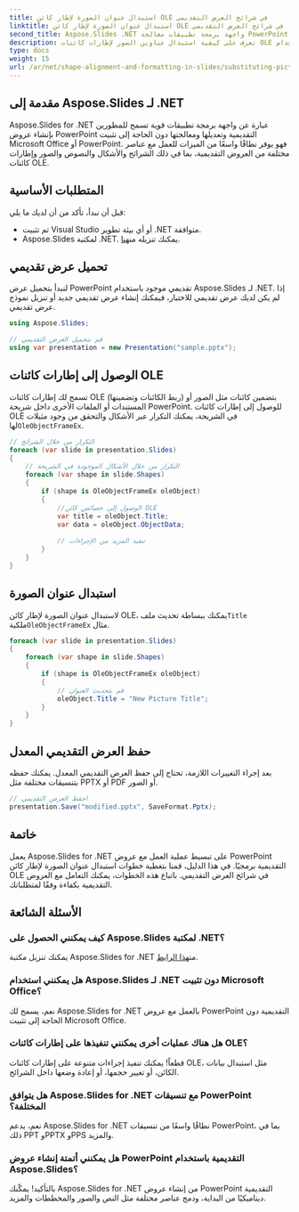 ```yaml
---
title: استبدال عنوان الصورة لإطار كائن OLE في شرائح العرض التقديمي
linktitle: استبدال عنوان الصورة لإطار كائن OLE في شرائح العرض التقديمي
second_title: Aspose.Slides .NET واجهة برمجة تطبيقات معالجة PowerPoint
description: تعرف على كيفية استبدال عناوين الصور لإطارات كائنات OLE في شرائح العرض التقديمي باستخدام Aspose.Slides لـ .NET. دليل خطوة بخطوة مع كود المصدر الكامل.
type: docs
weight: 15
url: /ar/net/shape-alignment-and-formatting-in-slides/substituting-picture-title-ole-object-frame/
---
```


## مقدمة إلى Aspose.Slides لـ .NET

Aspose.Slides for .NET عبارة عن واجهة برمجة تطبيقات قوية تسمح للمطورين بإنشاء عروض PowerPoint التقديمية وتعديلها ومعالجتها دون الحاجة إلى تثبيت Microsoft Office أو PowerPoint. فهو يوفر نطاقًا واسعًا من الميزات للعمل مع عناصر مختلفة من العروض التقديمية، بما في ذلك الشرائح والأشكال والنصوص والصور وإطارات كائنات OLE.

## المتطلبات الأساسية

قبل أن نبدأ، تأكد من أن لديك ما يلي:

- تم تثبيت Visual Studio أو أي بيئة تطوير .NET متوافقة.
-  Aspose.Slides لمكتبة .NET. يمكنك تنزيله من[هنا](https://releases.aspose.com/slides/net/).

## تحميل عرض تقديمي

لنبدأ بتحميل عرض PowerPoint تقديمي موجود باستخدام Aspose.Slides لـ .NET. إذا لم يكن لديك عرض تقديمي للاختبار، فيمكنك إنشاء عرض تقديمي جديد أو تنزيل نموذج عرض تقديمي.

```csharp
using Aspose.Slides;

// قم بتحميل العرض التقديمي
using var presentation = new Presentation("sample.pptx");
```

## الوصول إلى إطارات كائنات OLE

 تسمح لك إطارات كائنات OLE (ربط الكائنات وتضمينها) بتضمين كائنات مثل الصور أو المستندات أو الملفات الأخرى داخل شريحة PowerPoint. للوصول إلى إطارات كائنات OLE في الشريحة، يمكنك التكرار عبر الأشكال والتحقق من وجود مثيلات لها`OleObjectFrameEx`.

```csharp
// التكرار من خلال الشرائح
foreach (var slide in presentation.Slides)
{
    // التكرار من خلال الأشكال الموجودة في الشريحة
    foreach (var shape in slide.Shapes)
    {
        if (shape is OleObjectFrameEx oleObject)
        {
            //الوصول إلى خصائص كائن OLE
            var title = oleObject.Title;
            var data = oleObject.ObjectData;
            
            // تنفيذ المزيد من الإجراءات
        }
    }
}
```

## استبدال عنوان الصورة

 لاستبدال عنوان الصورة لإطار كائن OLE، يمكنك ببساطة تحديث ملف`Title` ملكية`OleObjectFrameEx` مثال.

```csharp
foreach (var slide in presentation.Slides)
{
    foreach (var shape in slide.Shapes)
    {
        if (shape is OleObjectFrameEx oleObject)
        {
            // قم بتحديث العنوان
            oleObject.Title = "New Picture Title";
        }
    }
}
```

## حفظ العرض التقديمي المعدل

بعد إجراء التغييرات اللازمة، تحتاج إلى حفظ العرض التقديمي المعدل. يمكنك حفظه بتنسيقات مختلفة مثل PPTX أو PDF أو الصور.

```csharp
// احفظ العرض التقديمي
presentation.Save("modified.pptx", SaveFormat.Pptx);
```

## خاتمة

يعمل Aspose.Slides for .NET على تبسيط عملية العمل مع عروض PowerPoint التقديمية برمجيًا. في هذا الدليل، قمنا بتغطية خطوات استبدال عنوان الصورة لإطار كائن OLE في شرائح العرض التقديمي. باتباع هذه الخطوات، يمكنك التعامل مع العروض التقديمية بكفاءة وفقًا لمتطلباتك.

## الأسئلة الشائعة

### كيف يمكنني الحصول على Aspose.Slides لمكتبة .NET؟

 يمكنك تنزيل مكتبة Aspose.Slides for .NET من[هذا الرابط](https://releases.aspose.com/slides/net/).

### هل يمكنني استخدام Aspose.Slides لـ .NET دون تثبيت Microsoft Office؟

نعم، يسمح لك Aspose.Slides for .NET بالعمل مع عروض PowerPoint التقديمية دون الحاجة إلى تثبيت Microsoft Office.

### هل هناك عمليات أخرى يمكنني تنفيذها على إطارات كائنات OLE؟

قطعاً! يمكنك تنفيذ إجراءات متنوعة على إطارات كائنات OLE، مثل استبدال بيانات الكائن، أو تغيير حجمها، أو إعادة وضعها داخل الشرائح.

### هل يتوافق Aspose.Slides for .NET مع تنسيقات PowerPoint المختلفة؟

نعم، يدعم Aspose.Slides for .NET نطاقًا واسعًا من تنسيقات PowerPoint، بما في ذلك PPT وPPTX وPPS والمزيد.

### هل يمكنني أتمتة إنشاء عروض PowerPoint التقديمية باستخدام Aspose.Slides؟

بالتأكيد! يمكّنك Aspose.Slides for .NET من إنشاء عروض PowerPoint التقديمية ديناميكيًا من البداية، ودمج عناصر مختلفة مثل النص والصور والمخططات والمزيد.